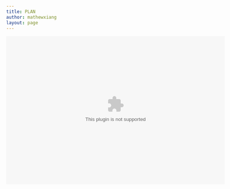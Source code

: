 ```yaml
---
title: PLAN
author: mathewxiang
layout: page
---
```

<embed src='http://map.sogou.com/lushu/swf/lushu.swf?id=9a8080a73795c93a0137972364cf515b' width='590' height='400' allowFullScreen='true' allowScriptAccess='always' />